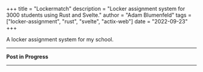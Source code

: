 +++
title = "Lockermatch"
description = "Locker assignment system for 3000 students using Rust and Svelte."
author = "Adam Blumenfeld"
tags = ["locker-assignment", "rust", "svelte", "actix-web"]
date = "2022-09-23"
+++

A locker assignment system for my school.
___
**Post in Progress**
___
